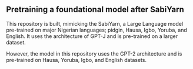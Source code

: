 ## Pretraining a foundational model after SabiYarn

This repository is built, mimicking the SabiYarn, a Large Language model pre-trained on major Nigerian languages; pidgin, Hausa, Igbo, Yoruba, and English. It uses the architecture of GPT-J and is pre-trained on a larger dataset.

However, the model in this repository uses the GPT-2 architecture and is pre-trained on Hausa, Yoruba, Igbo, and English datasets.
